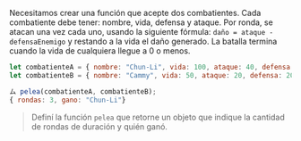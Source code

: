 Necesitamos crear una función que acepte dos combatientes. Cada combatiente debe tener: nombre, vida, defensa y ataque. Por ronda, se atacan una vez cada uno, usando la siguiente fórmula: `daño = ataque - defensaEnemigo` y restando a la vida el daño generado. La batalla termina cuando la vida de cualquiera llegue a 0 o menos. 

```javascript
let combatienteA = { nombre: "Chun-Li", vida: 100, ataque: 40, defensa: 10 };
let combatienteB = { nombre: "Cammy", vida: 50, ataque: 20, defensa: 20 };

ム pelea(combatienteA, combatienteB);
{ rondas: 3, gano: "Chun-Li"}
```
> Definí la función `pelea` que retorne un objeto que indique la cantidad de rondas de duración y quién ganó.